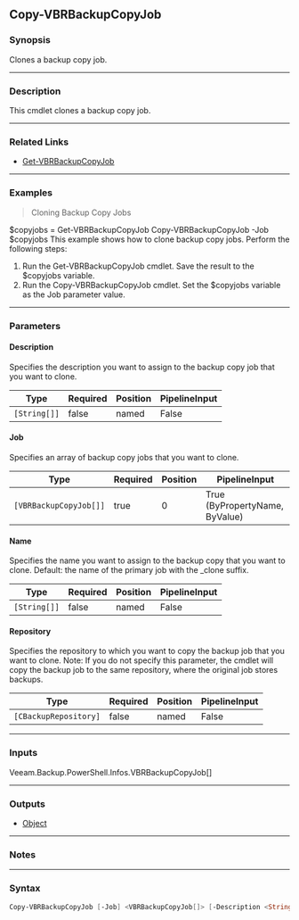 Copy-VBRBackupCopyJob
---------------------

### Synopsis
Clones a backup copy job.

---

### Description

This cmdlet clones a backup copy job.

---

### Related Links
* [Get-VBRBackupCopyJob](Get-VBRBackupCopyJob)

---

### Examples
> Cloning Backup Copy Jobs

$copyjobs = Get-VBRBackupCopyJob
Copy-VBRBackupCopyJob -Job $copyjobs
This example shows how to clone backup copy jobs.
Perform the following steps:
1. Run the Get-VBRBackupCopyJob cmdlet. Save the result to the $copyjobs variable.
2. Run the Copy-VBRBackupCopyJob cmdlet. Set the $copyjobs variable as the Job parameter value.

---

### Parameters
#### **Description**
Specifies the description you want to assign to the backup copy job that you want to clone.

|Type        |Required|Position|PipelineInput|
|------------|--------|--------|-------------|
|`[String[]]`|false   |named   |False        |

#### **Job**
Specifies an array of backup copy jobs that you want to clone.

|Type                  |Required|Position|PipelineInput                 |
|----------------------|--------|--------|------------------------------|
|`[VBRBackupCopyJob[]]`|true    |0       |True (ByPropertyName, ByValue)|

#### **Name**
Specifies the name you want to assign to the backup copy that you want to clone.
Default: the name of the primary job with the _clone<clone sequence number> suffix.

|Type        |Required|Position|PipelineInput|
|------------|--------|--------|-------------|
|`[String[]]`|false   |named   |False        |

#### **Repository**
Specifies the repository to which you want to copy the backup job that you want to clone.
Note: If you do not specify this parameter, the cmdlet will copy the backup job to the same repository, where the original job stores backups.

|Type                 |Required|Position|PipelineInput|
|---------------------|--------|--------|-------------|
|`[CBackupRepository]`|false   |named   |False        |

---

### Inputs
Veeam.Backup.PowerShell.Infos.VBRBackupCopyJob[]

---

### Outputs
* [Object](https://learn.microsoft.com/en-us/dotnet/api/System.Object)

---

### Notes

---

### Syntax
```PowerShell
Copy-VBRBackupCopyJob [-Job] <VBRBackupCopyJob[]> [-Description <String[]>] [-Name <String[]>] [-Repository <CBackupRepository>] [<CommonParameters>]
```

